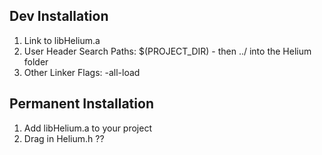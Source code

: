 ## Dev Installation ##

1. Link to libHelium.a
2. User Header Search Paths: $(PROJECT_DIR) - then ../ into the Helium folder
3. Other Linker Flags: -all-load

## Permanent Installation ##

1. Add libHelium.a to your project
2. Drag in Helium.h ??